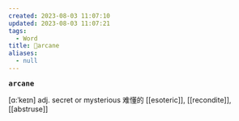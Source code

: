 ```yaml
---
created: 2023-08-03 11:07:10
updated: 2023-08-03 11:07:21
tags:
  - Word
title: 📖arcane
aliases:
  - null
---
```


<pre><strong>arcane</strong></pre>
[ɑ:ˈkeɪn]
adj. secret or mysterious 难懂的
[[esoteric]], [[recondite]], [[abstruse]]
